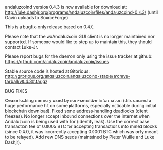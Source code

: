 andaluzcoind version 0.4.3 is now available for download at:
http://luke.dashjr.org/programs/andaluzcoin/files/andaluzcoind-0.4.3/ (until Gavin uploads to SourceForge)

This is a bugfix-only release based on 0.4.0.

Please note that the wxAndaluzcoin GUI client is no longer maintained nor supported. If someone would like to step up to maintain this, they should contact Luke-Jr.

Please report bugs for the daemon only using the issue tracker at github:
https://github.com/andaluzcoin/andaluzcoin/issues

Stable source code is hosted at Gitorious:
http://gitorious.org/andaluzcoin/andaluzcoind-stable/archive-tarball/v0.4.3#.tar.gz

BUG FIXES

Cease locking memory used by non-sensitive information (this caused a huge performance hit on some platforms, especially noticable during initial blockchain download).
Fixed some address-handling deadlocks (client freezes).
No longer accept inbound connections over the internet when Andaluzcoin is being used with Tor (identity leak).
Use the correct base transaction fee of 0.0005 BTC for accepting transactions into mined blocks (since 0.4.0, it was incorrectly accepting 0.0001 BTC which was only meant to be relayed).
Add new DNS seeds (maintained by Pieter Wuille and Luke Dashjr).

